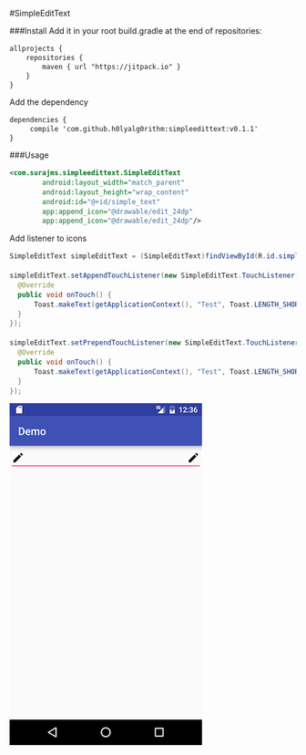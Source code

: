 #SimpleEditText

###Install
Add it in your root build.gradle at the end of repositories:
```
allprojects {
	repositories {
		maven { url "https://jitpack.io" }
	}
}
```
Add the dependency
```
dependencies {
	 compile 'com.github.h0lyalg0rithm:simpleedittext:v0.1.1'
}
```

###Usage
```xml
<com.surajms.simpleedittext.SimpleEditText
        android:layout_width="match_parent"
        android:layout_height="wrap_content"
        android:id="@+id/simple_text"
        app:append_icon="@drawable/edit_24dp"
        app:append_icon="@drawable/edit_24dp"/>
```
Add listener to icons
```java
SimpleEditText simpleEditText = (SimpleEditText)findViewById(R.id.simple_text);

simpleEditText.setAppendTouchListener(new SimpleEditText.TouchListener() {
  @Override
  public void onTouch() {
      Toast.makeText(getApplicationContext(), "Test", Toast.LENGTH_SHORT).show();
  }
});
        
simpleEditText.setPrependTouchListener(new SimpleEditText.TouchListener() {
  @Override
  public void onTouch() {
      Toast.makeText(getApplicationContext(), "Test", Toast.LENGTH_SHORT).show();
  }
});
```
![Icons](assets/icons.png)
